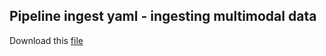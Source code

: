 Pipeline ingest yaml - ingesting multimodal data
-----------------------------

Download this [file](pipeline.yml)

```{literalinclude} pipeline.yml
```